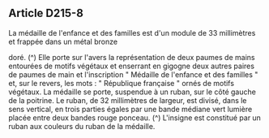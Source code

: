 ## Article D215-8

La médaille de l'enfance et des familles est d'un module de 33 millimètres et frappée dans un métal bronze

doré. (^)
Elle porte sur l'avers la représentation de deux paumes de mains entourées de motifs végétaux et enserrant en
gigogne deux autres paires de paumes de main et l'inscription " Médaille de l'enfance et des familles " et, sur
le revers, les mots : " République française " ornés de motifs végétaux.
La médaille se porte, suspendue à un ruban, sur le côté gauche de la poitrine. Le ruban, de 32 millimètres de
largeur, est divisé, dans le sens vertical, en trois parties égales par une bande médiane vert lumière placée
entre deux bandes rouge ponceau. (^)
L'insigne est constitué par un ruban aux couleurs du ruban de la médaille.

